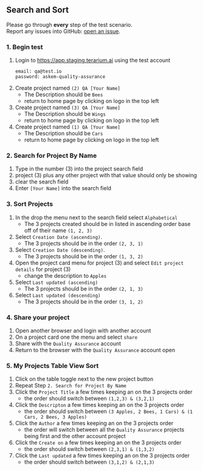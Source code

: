 ## Search and Sort
Please go through __every__ step of the test scenario.\
Report any issues into GitHub: [open an issue](https://github.com/DARPA-ASKEM/terarium/issues/new?assignees=&labels=bug%2C+Q%26A&template=qa-issue.md&title=%5BBUG%5D%3A+).

### 1. Begin test
1. Login to https://app.staging.terarium.ai using the test account
    ```
    email: qa@test.io
    password: askem-quality-assurance
    ```
2. Create project named `(2) QA [Your Name]`
   - The Description should be `Bees`
   - return to home page by clicking on logo in the top left
3. Create project named `(3) QA [Your Name]`
   - The Description should be `Wings`
   - return to home page by clicking on logo in the top left
4. Create project named `(1) QA [Your Name]`
   - The Description should be `Cars`
   - return to home page by clicking on logo in the top left

### 2. Search for Project By Name
1. Type in the number (3) into the project search field
2. project (3) plus any other project with that value should only be showing
3. clear the search field
4. Enter `[Your Name]` into the search field

### 3. Sort Projects
1. In the drop the menu next to the search field select `Alphabetical`
   - The 3 projects created should be in listed in ascending order base off of their name `(1, 2, 3)`
2. Select `Creation Date (ascending)`.
   - The 3 projects should be in the order `(2, 3, 1)`
3. Select `Creation Date (descending)`.
   - The 3 projects should be in the order `(1, 3, 2)`
4. Open the project card menu for project (3) and select `Edit project details` for project (3)
   - change the description to `Apples`
5. Select `Last updated (ascending)`
   - The 3 projects should be in the order `(2, 1, 3)`
6. Select `Last updated (descending)`
   - The 3 projects should be in the order `(3, 1, 2)`

### 4. Share your project
1. Open another browser and login with another account
2. On a project card one the menu and select `share`
3. Share with the `Quality Assurance` account
4. Return to the browser with the `Quality Assurance` account open

### 5. My Projects Table View Sort
1. Click on the table toggle next to the new project button
2. Repeat Step `2. Search for Project By Name`
3. Click the `Project Title` a few times keeping an on the 3 projects order
   - the order should switch between `(1,2,3) & (3,2,1)`
4. Click the `Descripton` a few times keeping an on the 3 projects order
   - the order should switch between `(3 Apples, 2 Bees, 1 Cars) & (1 Cars, 2 Bees, 3 Apples)`
5. Click the `Author` a few times keeping an on the 3 projects order
   - the order will switch between all the `Quality Assurance` projects being first and the other account project
6. Click the `Create on` a few times keeping an on the 3 projects order
   - the order should switch between `(2,3,1) & (1,3,2)`
7. Click the `Last updated` a few times keeping an on the 3 projects order
   - the order should switch between `(3,1,2) & (2,1,3)`
